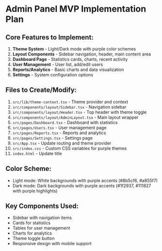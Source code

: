 # Admin Panel MVP Implementation Plan

## Core Features to Implement:
1. **Theme System** - Light/Dark mode with purple color schemes
2. **Layout Components** - Sidebar navigation, header, main content area
3. **Dashboard Page** - Statistics cards, charts, recent activity
4. **User Management** - User list, add/edit users
5. **Reports/Analytics** - Basic charts and data visualization
6. **Settings** - System configuration options

## Files to Create/Modify:
1. `src/lib/theme-context.tsx` - Theme provider and context
2. `src/components/layout/Sidebar.tsx` - Navigation sidebar
3. `src/components/layout/Header.tsx` - Top header with theme toggle
4. `src/components/layout/AdminLayout.tsx` - Main layout wrapper
5. `src/pages/Dashboard.tsx` - Dashboard with statistics
6. `src/pages/Users.tsx` - User management page
7. `src/pages/Reports.tsx` - Reports and analytics
8. `src/pages/Settings.tsx` - Settings page
9. `src/App.tsx` - Update routing and theme provider
10. `src/index.css` - Custom CSS variables for purple themes
11. `index.html` - Update title

## Color Scheme:
- Light mode: White backgrounds with purple accents (#8b5cf6, #a855f7)
- Dark mode: Dark backgrounds with purple accents (#1f2937, #111827 with purple highlights)

## Key Components Used:
- Sidebar with navigation items
- Cards for statistics
- Tables for user management
- Charts for analytics
- Theme toggle button
- Responsive design with mobile support